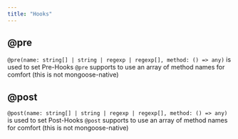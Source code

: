 ```yaml
---
title: "Hooks"
---
```


## @pre

`@pre(name: string[] | string | regexp | regexp[], method: () => any)` is used to set Pre-Hooks
  `@pre` supports to use an array of method names for comfort (this is not mongoose-native)

## @post

`@post(name: string[] | string | regexp | regexp[], method: () => any)` is used to set Post-Hooks
  `@post` supports to use an array of method names for comfort (this is not mongoose-native)
